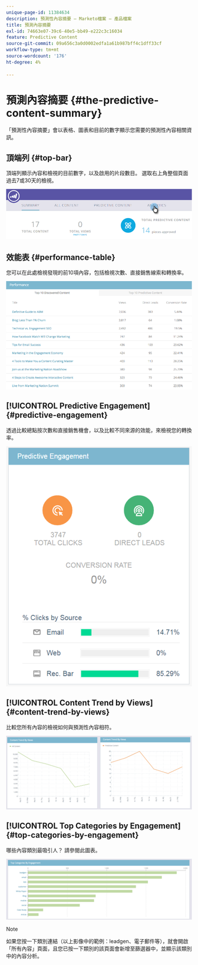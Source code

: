 ```yaml
---
unique-page-id: 11384634
description: 預測性內容摘要 — Marketo檔案 — 產品檔案
title: 預測內容摘要
exl-id: 74663e07-39c6-40e5-bb49-e222c3c16034
feature: Predictive Content
source-git-commit: 09a656c3a0d0002edfa1a61b987bff4c1dff33cf
workflow-type: tm+mt
source-wordcount: '176'
ht-degree: 4%

---
```


# 預測內容摘要 {#the-predictive-content-summary}

「預測性內容摘要」會以表格、圖表和目前的數字顯示您需要的預測性內容相關資訊。

## 頂端列 {#top-bar}

頂端列顯示內容和檢視的目前數字，以及啟用的片段數目。 選取右上角整個頁面過去7或30天的檢視。

![](assets/image2017-10-17-14-3a10-3a22.png)

## 效能表 {#performance-table}

您可以在此處檢視發現的前10項內容，包括檢視次數、直接銷售線索和轉換率。

![](assets/image2017-10-3-10-3a4-3a40.png)

## [!UICONTROL Predictive Engagement] {#predictive-engagement}

透過比較總點按次數和直接銷售機會，以及比較不同來源的效能，來檢視您的轉換率。

![](assets/predictive-engagement-actual.png)

## [!UICONTROL Content Trend by Views]  {#content-trend-by-views}

比較您所有內容的檢視如何與預測性內容相符。

![](assets/4.png)

## [!UICONTROL Top Categories by Engagement] {#top-categories-by-engagement}

哪些內容類別最吸引人？ 請參閱此圖表。

![](assets/5.png)

>[!NOTE]
>
>如果您按一下類別連結（以上影像中的範例：leadgen、電子郵件等），就會開啟「所有內容」頁面，且您已按一下類別的該頁面會新增至篩選器中，並顯示該類別中的內容分析。
